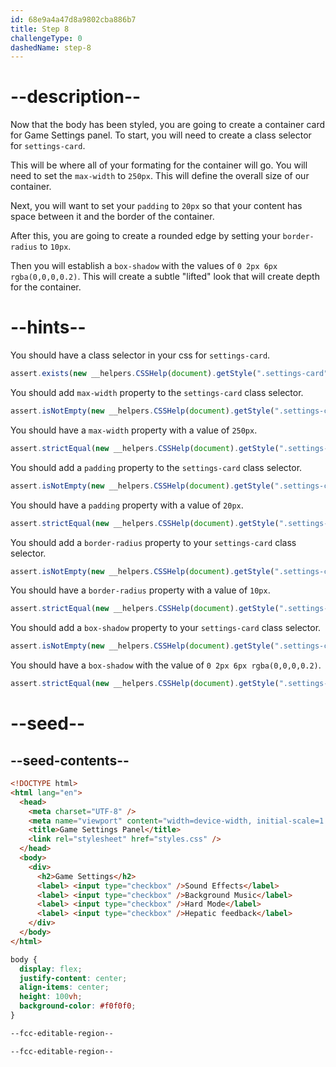 ```yaml
---
id: 68e9a4a47d8a9802cba886b7
title: Step 8
challengeType: 0
dashedName: step-8
---
```


# --description--

Now that the body has been styled, you are going to create a container card for Game Settings panel. To start, you will need to create a class selector for `settings-card`.

This will be where all of your formating for the container will go. You will need to set the `max-width` to `250px`. This will define the overall size of our container.

Next, you will want to set your `padding` to `20px` so that your content has space between it and the border of the container.

After this, you are going to create a rounded edge by setting your `border-radius` to `10px`.

Then you will establish a `box-shadow` with the values of `0 2px 6px rgba(0,0,0,0.2)`. This will create a subtle "lifted" look that will create depth for the container.

# --hints--

You should have a class selector in your css for `settings-card`.

```js
assert.exists(new __helpers.CSSHelp(document).getStyle(".settings-card"));
```

You should add `max-width` property to the `settings-card` class selector.

```js
assert.isNotEmpty(new __helpers.CSSHelp(document).getStyle(".settings-card")?.maxWidth);
```

You should have a `max-width` property with a value of `250px`.

```js
assert.strictEqual(new __helpers.CSSHelp(document).getStyle(".settings-card")?.maxWidth, "250px");
```

You should add a `padding` property to the `settings-card` class selector.

```js
assert.isNotEmpty(new __helpers.CSSHelp(document).getStyle(".settings-card")?.padding);
```

You should have a `padding` property with a value of `20px`.

```js
assert.strictEqual(new __helpers.CSSHelp(document).getStyle(".settings-card")?.padding, "20px");
```

You should add a `border-radius` property to your `settings-card` class selector.

```js
assert.isNotEmpty(new __helpers.CSSHelp(document).getStyle(".settings-card")?.borderRadius);
```

You should have a `border-radius` property with a value of `10px`.

```js
assert.strictEqual(new __helpers.CSSHelp(document).getStyle(".settings-card")?.borderRadius, "10px");
```

You should add a `box-shadow` property to your `settings-card` class selector.

```js
assert.isNotEmpty(new __helpers.CSSHelp(document).getStyle(".settings-card")?.boxShadow);
```

You should have a `box-shadow` with the value of `0 2px 6px rgba(0,0,0,0.2)`.

```js
assert.strictEqual(new __helpers.CSSHelp(document).getStyle(".settings-card")?.boxShadow, "rgba(0, 0, 0, 0.2) 0px 2px 6px");
```

# --seed--

## --seed-contents--

```html
<!DOCTYPE html>
<html lang="en">
  <head>
    <meta charset="UTF-8" />
    <meta name="viewport" content="width=device-width, initial-scale=1.0" />
    <title>Game Settings Panel</title>
    <link rel="stylesheet" href="styles.css" />
  </head>
  <body>
    <div>
      <h2>Game Settings</h2>
      <label> <input type="checkbox" />Sound Effects</label>
      <label> <input type="checkbox" />Background Music</label>
      <label> <input type="checkbox" />Hard Mode</label>
      <label> <input type="checkbox" />Hepatic feedback</label>
    </div>
  </body>
</html>
```

```css
body {
  display: flex;
  justify-content: center;
  align-items: center;
  height: 100vh;
  background-color: #f0f0f0;
}

--fcc-editable-region--

--fcc-editable-region--
```
